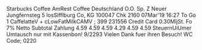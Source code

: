 Starbucks Coffee AmRest Coffee Deutschland O.O. Sp. Z Neuer Jungfernsteg 5 losSlfflburg Co, KG 100047 Chk 2160 07Mar'19 16:27 To Go 1 CaffelatteV + cLowFatMilkCAMV ; 399 231556 Credit Card 0.30MîjSt. Fo 7% Netto Subtotal Zahlung 4.59 4.59 4.59 4.29 4.59 4.59 SteuernUiUmer Umtausch nur mit Kassenbon! 9/2293 Vielen Dank fuer ihren Besuch! WC Code; 0220